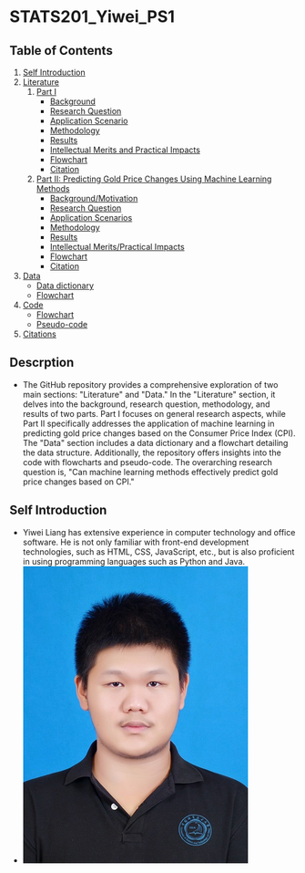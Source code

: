 # STATS201_Yiwei_PS1

## Table of Contents
1. [Self Introduction](#self-introduction)
2. [Literature](#literature)
   1. [Part I](https://github.com/Rising-Stars-by-Sunshine/STATS201_Yiwei_PS1/tree/main/Literature#part-i)
      - [Background](#introduction)
      - [Research Question](#ResearchQuestion)
      - [Application Scenario](#Application-Scenario)
      - [Methodology](#Methodology)
      - [Results](#Results)
      - [Intellectual Merits and Practical Impacts](#Intellectual)
      - [Flowchart](#flowchart)
      - [Citation](#C)
   2. [Part II: Predicting Gold Price Changes Using Machine Learning Methods](#id)
      - [Background/Motivation](#backgroundmotivation)
      - [Research Question](#research-question)
      - [Application Scenarios](#application-scenarios)
      - [Methodology](#methodology)
      - [Results](#results)
      - [Intellectual Merits/Practical Impacts](#intellectual-meritspractical-impacts)
      - [Flowchart](#flowchart-1)
      - [Citation](#citations-for-this-part)
3. [Data](#data)
   - [Data dictionary](#data-dictionary)
   - [Flowchart](#flowchart-2)
4. [Code](#code)
   - [Flowchart](#flowchart-2)
   - [Pseudo-code](#pseudo-code)
5. [Citations](#citations)
## Descrption
- The GitHub repository provides a comprehensive exploration of two main sections: "Literature" and "Data." In the "Literature" section, it delves into the background, research question, methodology, and results of two parts. Part I focuses on general research aspects, while Part II specifically addresses the application of machine learning in predicting gold price changes based on the Consumer Price Index (CPI). The "Data" section includes a data dictionary and a flowchart detailing the data structure. Additionally, the repository offers insights into the code with flowcharts and pseudo-code. The overarching research question is, "Can machine learning methods effectively predict gold price changes based on CPI."
## Self Introduction
- Yiwei Liang has extensive experience in computer technology and office software. He is not only familiar with front-end development technologies, such as HTML, CSS, JavaScript, etc., but is also proficient in using programming languages such as Python and Java.
- ![](Yiwei_photo.jpg)

